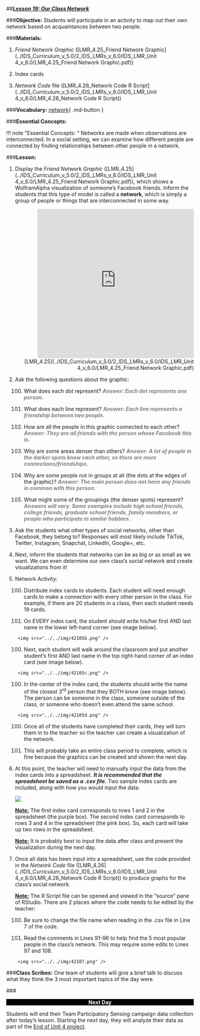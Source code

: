 ##***<u>Lesson 19: Our Class Network</u>***

###**Objective:**
Students will participate in an activity to map out their own network based on acquaintances between two people.

###**Materials:**
1. *Friend Network Graphic* ([LMR_4.25_Friend Network Graphic](../IDS_Curriculum_v_5.0/2_IDS_LMRs_v_6.0/IDS_LMR_Unit 4_v_6.0/LMR_4.25_Friend Network Graphic.pdf))

2. Index cards

3. *Network Code* file ([LMR_4.26_Network Code R Script](../IDS_Curriculum_v_5.0/2_IDS_LMRs_v_6.0/IDS_LMR_Unit 4_v_6.0/LMR_4.26_Network Code R Script))

###**Vocabulary:**
[network](../../vocabulary/unit4/#network "a system designed to transfer data from one network access point to one other or more network access points via data switching, transmission lines, and system controls"){ .md-button }

###**Essential Concepts:**

!!! note "Essential Concepts: " 
    Networks are made when observations are interconnected. In a social setting, we
    can examine how different people are connected by finding relationships between other people in a
    network.

###**Lesson:**
1. Display the *Friend Network Graphic* ([LMR_4.25](../IDS_Curriculum_v_5.0/2_IDS_LMRs_v_6.0/IDS_LMR_Unit 4_v_6.0/LMR_4.25_Friend Network Graphic.pdf)), which shows a WolframAlpha visualization of someone’s Facebook friends. Inform the students that this type of model is called a **network**, which is simply a group of people or things that are interconnected in some way.
    <div align="right"><iframe src="https://docs.google.com/viewerng/viewer?url=https://ids-curriculum.idsucla.org/IDS_Curriculum_v_5.0/2_IDS_LMRs_v_6.0/IDS_LMR_Unit 4_v_6.0/LMR_4.25_Friend Network Graphic.pdf&embedded=true" style=" width:420px;height:400px;" frameborder="0"></iframe><br>[LMR_4.25](../IDS_Curriculum_v_5.0/2_IDS_LMRs_v_6.0/IDS_LMR_Unit 4_v_6.0/LMR_4.25_Friend Network Graphic.pdf)</div>

2. Ask the following questions about the graphic:

    100. What does each dot represent? <span style="color:grey">***Answer: Each dot represents one person.***</span>

    100. What does each line represent? <span style="color:grey">***Answer: Each line represents a friendship between two
    people.***</span>

    100. How are all the people in this graphic connected to each other? <span style="color:grey">***Answer: They are all friends with the person whose Facebook this is.***</span>
    
    100. Why are some areas denser than others? <span style="color:grey">***Answer: A lot of people in the darker spots know each other, so there are more connections/friendships.***</span>

    100. Why are some people not in groups at all (the dots at the edges of the graphic)? <span style="color:grey">***Answer: The main person does not have any friends in common with this person.***</span>

    100. What might some of the groupings (the denser spots) represent? <span style="color:grey">***Answers will vary. Some examples include high school friends, college friends, graduate school friends, family members, or people who participate in similar hobbies.***</span>

3. Ask the students what other types of social networks, other than Facebook, they belong to?
Responses will most likely include TikTok, Twitter, Instagram, Snapchat, LinkedIn, Google+, etc.

4. Next, inform the students that networks can be as big or as small as we want. We can even
determine our own class’s social network and create visualizations from it!

5. Network Activity:

    100. Distribute index cards to students. Each student will need enough cards to make a
    connection with every other person in the class. For example, if there are 20 students in a class, then each student needs 19 cards.

    100. On EVERY index card, the student should write his/her first AND last name in the lower left-hand corner (see image below).

        <img src="../../img/42105b.png" />

    100. Next, each student will walk around the classroom and put another student’s first AND
    last name in the top right-hand corner of an index card (see image below).

        <img src="../../img/42105c.png" />

    100. In the center of the index card, the students should write the name of the closest 3<sup>rd</sup> person that they BOTH know (see image below). The person can be someone in the class, someone outside of the class, or someone who doesn’t even attend the same
    school.

        <img src="../../img/42105d.png" />

    100. Once all of the students have completed their cards, they will turn them in to the teacher so the teacher can create a visualization of the network.

    100. This will probably take an entire class period to complete, which is fine because the
    graphics can be created and shown the next day.

6. At this point, the teacher will need to manually input the data from the index cards into a
spreadsheet. ***It is recommended that the spreadsheet be saved as a .csv file.*** Two sample
index cards are included, along with how you would input the data.

    <img src="../../img/42106.png" />

    **<u>Note:</u>** The first index card corresponds to rows 1 and 2 in the spreadsheet (the purple box). The second index card corresponds to rows 3 and 4 in the spreadsheet (the pink box). So, each card will take up two rows in the spreadsheet.

    **<u>Note:</u>** It is probably best to input the data after class and present the visualization during the next day.

7. Once all data has been input into a spreadsheet, use the code provided in the *Network Code* file ([LMR_4.26](../IDS_Curriculum_v_5.0/2_IDS_LMRs_v_6.0/IDS_LMR_Unit 4_v_6.0/LMR_4.26_Network Code R Script)) to produce graphs for the class’s social network.

    **<u>Note:</u>** The R Script file can be opened and viewed in the “source” pane of RStudio. There are 2 places where the code needs to be edited by the teacher:

    100. Be sure to change the file name when reading in the .csv file in Line 7 of the code.
    
    100. Read the comments in Lines 91-96 to help find the 5 most popular people in the class’s network. This may require some edits to Lines 97 and 108.

        <img src="../../img/42107.png" />

###**Class Scribes:**
One team of students will give a brief talk to discuss what they think the 3 most important topics of the day were.

###<p style="background: black; color: white; text-align: center;">**Next Day**</p>
Students will end their Team Participatory Sensing campaign data collection after today’s lesson. Starting the next day, they will analyze their data as part of the [End of Unit 4 project](end.md).